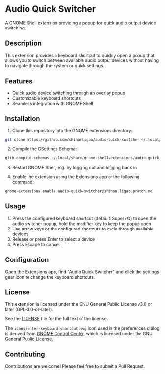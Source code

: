 # Audio Quick Switcher

A GNOME Shell extension providing a popup for quick audio output device switching.

## Description

This extension provides a keyboard shortcut to quickly open a popup that allows you to switch between available audio output devices without having to navigate through the system or quick settings.

## Features

- Quick audio device switching through an overlay popup
- Customizable keyboard shortcuts
- Seamless integration with GNOME Shell

## Installation

1. Clone this repository into the GNOME extensions directory:
```bash
git clone https://github.com/shinanligao/audio-quick-switcher ~/.local/share/gnome-shell/extensions/audio-quick-switcher@shinan.ligao.proton.me
```

2. Compile the GSettings Schema:
```bash
glib-compile-schemas ~/.local/share/gnome-shell/extensions/audio-quick-switcher@shinan.ligao.proton.me/schemas/
```

3. Restart GNOME Shell, e.g. by logging out and logging back in

4. Enable the extension using the Extensions app or the following command:
```bash
gnome-extensions enable audio-quick-switcher@shinan.ligao.proton.me
```


## Usage

1. Press the configured keyboard shortcut (default: Super+O) to open the audio switcher popup, hold the modifier key to keep the popup open
2. Use arrow keys or the configured shortcuts to cycle through available devices
3. Release or press Enter to select a device
4. Press Escape to cancel

## Configuration

Open the Extensions app, find "Audio Quick Switcher" and click the settings gear icon to change the keyboard shortcuts.

## License

This extension is licensed under the GNU General Public License v3.0 or later (GPL-3.0-or-later).

See the [LICENSE](LICENSE) file for the full text of the license.


The `icons/enter-keyboard-shortcut.svg` icon used in the preferences dialog is derived from [GNOME Control Center](https://gitlab.gnome.org/Joshua-Dickens/wacom-settings-project/-/blob/39d1bd4e4488847bae906d62e84b34f14dd12af1/panels/keyboard/enter-keyboard-shortcut.svg), which is licensed under the GNU General Public License.

## Contributing

Contributions are welcome! Please feel free to submit a Pull Request.
